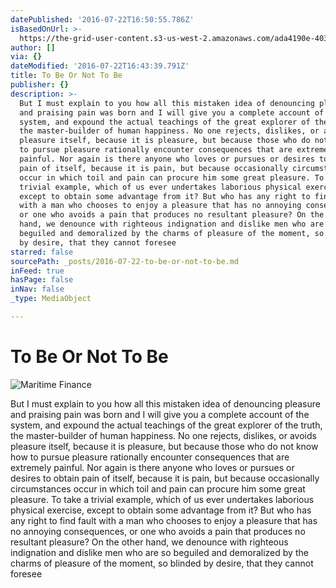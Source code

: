 ```yaml
---
datePublished: '2016-07-22T16:50:55.786Z'
isBasedOnUrl: >-
  https://the-grid-user-content.s3-us-west-2.amazonaws.com/ada4190e-403e-46cc-834c-680bfbf429ba.jpg
author: []
via: {}
dateModified: '2016-07-22T16:43:39.791Z'
title: To Be Or Not To Be
publisher: {}
description: >-
  But I must explain to you how all this mistaken idea of denouncing pleasure
  and praising pain was born and I will give you a complete account of the
  system, and expound the actual teachings of the great explorer of the truth,
  the master-builder of human happiness. No one rejects, dislikes, or avoids
  pleasure itself, because it is pleasure, but because those who do not know how
  to pursue pleasure rationally encounter consequences that are extremely
  painful. Nor again is there anyone who loves or pursues or desires to obtain
  pain of itself, because it is pain, but because occasionally circumstances
  occur in which toil and pain can procure him some great pleasure. To take a
  trivial example, which of us ever undertakes laborious physical exercise,
  except to obtain some advantage from it? But who has any right to find fault
  with a man who chooses to enjoy a pleasure that has no annoying consequences,
  or one who avoids a pain that produces no resultant pleasure? On the other
  hand, we denounce with righteous indignation and dislike men who are so
  beguiled and demoralized by the charms of pleasure of the moment, so blinded
  by desire, that they cannot foresee
starred: false
sourcePath: _posts/2016-07-22-to-be-or-not-to-be.md
inFeed: true
hasPage: false
inNav: false
_type: MediaObject

---
```

# To Be Or Not To Be
![Maritime Finance](https://the-grid-user-content.s3-us-west-2.amazonaws.com/ada4190e-403e-46cc-834c-680bfbf429ba.jpg)

But I must explain to you how all this mistaken idea of denouncing pleasure and praising pain was born and I will give you a complete account of the system, and expound the actual teachings of the great explorer of the truth, the master-builder of human happiness. No one rejects, dislikes, or avoids pleasure itself, because it is pleasure, but because those who do not know how to pursue pleasure rationally encounter consequences that are extremely painful. Nor again is there anyone who loves or pursues or desires to obtain pain of itself, because it is pain, but because occasionally circumstances occur in which toil and pain can procure him some great pleasure. To take a trivial example, which of us ever undertakes laborious physical exercise, except to obtain some advantage from it? But who has any right to find fault with a man who chooses to enjoy a pleasure that has no annoying consequences, or one who avoids a pain that produces no resultant pleasure? On the other hand, we denounce with righteous indignation and dislike men who are so beguiled and demoralized by the charms of pleasure of the moment, so blinded by desire, that they cannot foresee